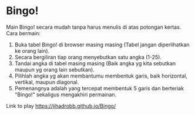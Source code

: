 # Bingo!
Main Bingo! secara mudah tanpa harus menulis di atas potongan kertas.
Cara bermain:
  1. Buka tabel Bingo! di browser masing masing (Tabel jangan diperlihatkan ke orang lain).
  2. Secara bergiliran tiap orang menyebutkan satu angka (1-25).
  3. Tandai angka di tabel masing masing (Baik angka yg kita sebutkan maupun yg orang lain sebutkan).
  4. Pilihlah angka yg akan membantumu membentuk garis, baik horizontal, vertikal, maupun diagonal.
  5. Pemenangnya adalah yang tercepat membentuk 5 garis dan berteriak "Bingo!" sekaligus mengakhiri permainan.

Link to play https://jihadrobb.github.io/Bingo/
